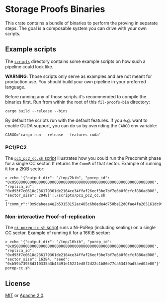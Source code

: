 Storage Proofs Binaries
=======================

This crate contains a bundle of binaries to perform the proving in separate steps. The goal is a composable system you can drive with your own scripts.


Example scripts
---------------

The [`scripts`] directory contains some example scripts on how such a pipeline could look like.

**WARNING**: Those scripts only serve as examples and are not meant for production use. You should build your own pipeline in your preferred language.

Before running any of those scripts it's recommended to compile the binaries first. Run from within the root of this `fil-proofs-bin` directory:

```console
cargo build --release --bins
```

By default the scripts run with the default features. If you e.g. want to enable CUDA support, you can do so by overriding the `CARGO` env variable:

```console
CARGO='cargo run --release --features cuda'
```


### PC1/PC2

The [`pc1_pc2_cc.sh` script] illustrates how you could run the Precommit phase for a single CC sector. It returns the `CommR` of that sector. Example of running it for a 2KiB sector:

```console
> echo '{"output_dir": "/tmp/2kib", "porep_id": "0x0500000000000000000000000000000000000000000000000000000000000000", "replica_id": "0xd93f7c0618c236179361de2164ce34ffaf26ecf3be7bf7e6b8f0cfcf886ad000", "sector_size": 2048}'|./scripts/pc1_pc2_cc.sh
…
{"comm_r":"0x9dabeaa4e2b53153152ac485c6b8ede4d750be12d0fae4fa265161dc0ff5502a"}
```

### Non-interactive Proof-of-replication

The [`ni-porep-cc.sh` script] runs a Ni-PoRep (including sealing) on a single CC sector. Example of running it for a 16KiB sector:

```console
> echo '{"output_dir": "/tmp/16kib", "porep_id": "0x0500000000000000000000000000000000000000000000000000000000000000", "replica_id": "0xd93f7c0618c236179361de2164ce34ffaf26ecf3be7bf7e6b8f0cfcf886ad000", "sector_size": 16384, "seed": "0xb59b73958d310335a3b43491e15221ed8f2d22c1b86e77ca53439ad5aed02e00"}'|./scripts/ni-porep-cc.sh
```

License
-------

[MIT] or [Apache 2.0].

[`scripts`]: ./scripts
[`pc1_pc2_cc.sh` script]: ./scripts/pc1_pc2_cc.sh
[`ni-porep-cc.sh` script]: ./scripts/ni-porep-cc.sh
[MIT]: ./LICENSE-MIT
[Apache 2.0]: ./LICENSE-APACHE

